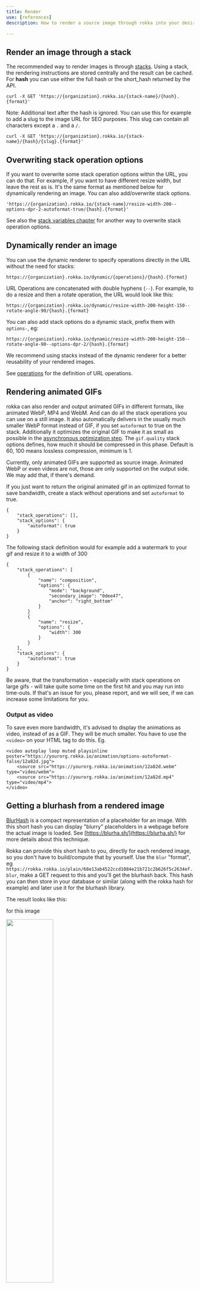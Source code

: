 ```yaml
---
title: Render
use: [references]
description: How to render a source image through rokka into your desired format

---
```


## Render an image through a stack

The recommended way to render images is through [stacks](stacks.html). Using a stack, the rendering
instructions are stored centrally and the result can be cached. 
For __hash__ you can use either the full hash or the short_hash returned by the API.

```language-bash
curl -X GET 'https://{organization}.rokka.io/{stack-name}/{hash}.{format}'
```

Note: Additional text after the hash is ignored. You can use this for example to add a
slug to the image URL for SEO purposes. This slug can contain all characters except a `.` and a `/`.

```language-bash
curl -X GET 'https://{organization}.rokka.io/{stack-name}/{hash}/{slug}.{format}'
```

## Overwriting stack operation options

If you want to overwrite some stack operation options within the URL, you can do that. For example, if you want to have different resize width, but leave the rest as is.
It's the same format as mentioned below for dynamically rendering an image. You can also add/overwrite stack options.

```language-bash
'https://{organization}.rokka.io/{stack-name}/resize-width-200--options-dpr-2-autoformat-true/{hash}.{format}'
```

See also the [stack variables chapter](/documentation/references/stacks.html#stack-variables) for another way to overwrite stack operation options.

## Dynamically render an image

You can use the dynamic renderer to specify operations directly in the URL without the need for stacks:

```language-bash
https://{organization}.rokka.io/dynamic/{operations}/{hash}.{format}
```

URL Operations are concatenated with double hyphens (`--`). For example, to do a resize and then a 
rotate operation, the URL would look like this:

```language-bash
https://{organization}.rokka.io/dynamic/resize-width-200-height-150--rotate-angle-90/{hash}.{format}
```

You can also add stack options do a dynamic stack, prefix them with `options-`, eg:

```language-bash
https://{organization}.rokka.io/dynamic/resize-width-200-height-150--rotate-angle-90--options-dpr-2/{hash}.{format}
```


We recommend using stacks instead of the dynamic renderer for a better reusability of your rendered images.

See [operations](../references/operations.html) for the definition of URL operations.

## Rendering animated GIFs

rokka can also render and output animated GIFs in different formats, like animated WebP, MP4 and WebM. 
And can do all the stack operations you can use on a still image. It also automatically delivers in the usually 
much smaller WebP format instead of GIF, if you set `autoformat` to true on the stack. Additionally it optimizes the original GIF to make
it as small as possible in the [asynchronous optimization step](./stacks.html#additional-image-optimizations). The `gif.quality` stack
options defines, how much it should be compressed in this phase. Default is 60, 100 means lossless compression, minimum is 1.

Currently, only animated GIFs are supported as source image. Animated WebP or even videos are not, those are only
supported on the output side. We may add that, if there's demand.

If you just want to return the original animated gif in an optimized format to save bandwidth, create a stack without
operations and set `autoformat` to true.

```language-javascript
{
    "stack_operations": [],
    "stack_options": {
        "autoformat": true
    }
}
```

The following stack definition would for example add a watermark to your gif and resize it to a width of 300
```language-javascript
{
    "stack_operations": [
        {
            "name": "composition",
            "options": {
                "mode": "background",
                "secondary_image": "0dee47",
                "anchor": "right_bottom"
            }
        }
        {
            "name": "resize",
            "options": {
                "width": 300
            }
        }
    ],
    "stack_options": {
        "autoformat": true
    }
}
```


Be aware, that the transformation - especially with stack operations on large gifs - will take quite some time on the first hit and you 
may run into time-outs. If that's an issue for you, please report, and we will see, if we can increase some limitations
for you. 

### Output as video
To save even more bandwidth, it's advised to display the animations as video, instead of as a GIF. They will be much smaller.
You have to use the `<video>` on your HTML tag to do this. Eg.

```language-html
<video autoplay loop muted playsinline poster="https://yourorg.rokka.io/animation/options-autoformat-false/12a82d.jpg">
    <source src="https://yourorg.rokka.io/animation/12a82d.webm" type="video/webm">
    <source src="https://yourorg.rokka.io/animation/12a82d.mp4" type="video/mp4">
</video>
```

## Getting a blurhash from a rendered image

[BlurHash](https://blurha.sh/) is a compact representation of a placeholder for an image. With this short hash you can display "blurry" placeholders
in a webpage before the actual image is loaded. See [https://blurha.sh/](https://blurha.sh/) for more details about this
technique.

Rokka can provide this short hash to you, directly for each rendered image, so you don't have to build/compute that by yourself. 
Use the `blur` "format", eg `https://rokka.rokka.io/plain/68e13ab4522ccd1084e21b721c2b626f5c2634ef.blur`, make a GET request to this and
you'll get the blurhash back. This hash you can then store in your database or similar (along with the rokka hash for example)
and later use it for the blurhash library.

The result looks like this:

<script type="module" src="https://unpkg.com/blurhash-img?module"></script>
<blurhash-img 
  hash="L[JbHoogofbb?wkCRjofxvjroLae"
  style="--aspect-ratio: 840/1260; width: 50%">
</blurhash-img>

for this image

<img src="https://rokka.rokka.io/plain/68e13ab4522ccd1084e21b721c2b626f5c2634ef.jpg" style="width: 50%">

The code for this example using [blurhash-img](https://github.com/fpapado/blurhash-img) is:

```html
<script type="module" src="https://unpkg.com/blurhash-img?module"></script>
<blurhash-img 
  hash="L[JbHoogofbb?wkCRjofxvjroLae"
  style="--aspect-ratio: 840/1260; width: 50%">
</blurhash-img>
```


## Rendering images from a remote URL

See the [Loading images from a remote URL chapter](./stacks.html#loading-images-from-a-remote-url) for more details about that.



## Use another organization as fallback for rendering images

Sometimes you have different rokka organizations for test/stage and production environments, but need the same images 
in both of them. You can easily [copy all images from one org to another](./source-images.html#copy-a-source-image-to-another-organization), 
but this is a long and resource intensive process, when you have many images. 

Another approach, if you only need all the images for rendering and not via API operations, you can set the `render_org_fallback` 
organization option to another organisation. With this setting, whenever an image is not found for rendering in the original
organization, rokka checks the fallback organisation and loads it from there, if available. 

As said, they don't show up in the API, for example the image search. So if your CMS does interact with rokka to read from
those images, you won't get them. But you can still upload or copy the same images later, if you need to.
Also, you still have to copy the stacks from one organization to the other, there's no fallback for them.

To actually be able to link two organizations with this, you need to be admin on both organizations.

```language-bash
curl -H 'Content-Type: application/json' -X PUT 'https://api.rokka.io/organizations/mycompany/options' -d '{"render_org_fallback": "$FALLBACK_ORG"}'
```


## Signed URLs for limited access

rokka has the possibility to let you sign render URLs, so that those URLs are only valid for a certain time or can only be accessed
from certain IP ranges. If you need that feature, get in contact with us.